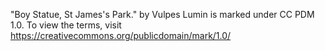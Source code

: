 "Boy Statue, St James's Park." by Vulpes Lumin is marked under CC PDM 1.0. To view the terms, visit https://creativecommons.org/publicdomain/mark/1.0/
